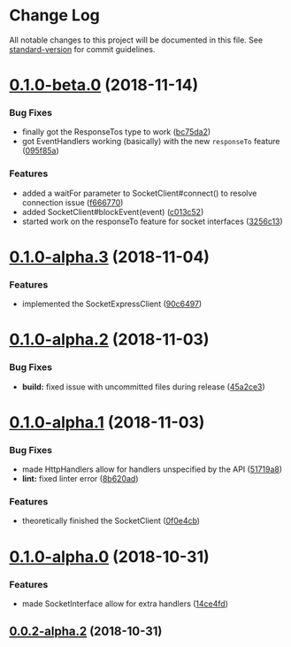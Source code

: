 # Change Log

All notable changes to this project will be documented in this file. See [standard-version](https://github.com/conventional-changelog/standard-version) for commit guidelines.

<a name="0.1.0-beta.0"></a>
# [0.1.0-beta.0](https://github.com/tannerntannern/table-talk/compare/v0.1.0-alpha.3...v0.1.0-beta.0) (2018-11-14)


### Bug Fixes

* finally got the ResponseTos<T> type to work ([bc75da2](https://github.com/tannerntannern/table-talk/commit/bc75da2))
* got EventHandlers working (basically) with the new `responseTo` feature ([095f85a](https://github.com/tannerntannern/table-talk/commit/095f85a))


### Features

* added a waitFor parameter to SocketClient#connect() to resolve connection issue ([f666770](https://github.com/tannerntannern/table-talk/commit/f666770))
* added SocketClient#blockEvent(event) ([c013c52](https://github.com/tannerntannern/table-talk/commit/c013c52))
* started work on the responseTo feature for socket interfaces ([3256c13](https://github.com/tannerntannern/table-talk/commit/3256c13))



<a name="0.1.0-alpha.3"></a>
# [0.1.0-alpha.3](https://github.com/tannerntannern/table-talk/compare/v0.1.0-alpha.2...v0.1.0-alpha.3) (2018-11-04)


### Features

* implemented the SocketExpressClient ([90c6497](https://github.com/tannerntannern/table-talk/commit/90c6497))



<a name="0.1.0-alpha.2"></a>
# [0.1.0-alpha.2](https://github.com/tannerntannern/table-talk/compare/v0.1.0-alpha.1...v0.1.0-alpha.2) (2018-11-03)


### Bug Fixes

* **build:** fixed issue with uncommitted files during release ([45a2ce3](https://github.com/tannerntannern/table-talk/commit/45a2ce3))



<a name="0.1.0-alpha.1"></a>
# [0.1.0-alpha.1](https://github.com/tannerntannern/table-talk/compare/v0.1.0-alpha.0...v0.1.0-alpha.1) (2018-11-03)


### Bug Fixes

* made HttpHandlers allow for handlers unspecified by the API ([51719a8](https://github.com/tannerntannern/table-talk/commit/51719a8))
* **lint:** fixed linter error ([8b620ad](https://github.com/tannerntannern/table-talk/commit/8b620ad))


### Features

* theoretically finished the SocketClient ([0f0e4cb](https://github.com/tannerntannern/table-talk/commit/0f0e4cb))



<a name="0.1.0-alpha.0"></a>
# [0.1.0-alpha.0](https://github.com/tannerntannern/table-talk/compare/v0.0.2-alpha.2...v0.1.0-alpha.0) (2018-10-31)


### Features

* made SocketInterface allow for extra handlers ([14ce4fd](https://github.com/tannerntannern/table-talk/commit/14ce4fd))



<a name="0.0.2-alpha.2"></a>
## [0.0.2-alpha.2](https://github.com/tannerntannern/table-talk/compare/v0.0.2-alpha.1...v0.0.2-alpha.2) (2018-10-31)
